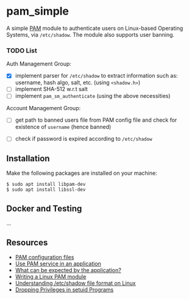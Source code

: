 # pam_simple

A simple [PAM](https://en.wikipedia.org/wiki/Linux_PAM) module to authenticate users on Linux-based Operating Systems,
via ``/etc/shadow``.
The module also supports user banning.

### TODO List

Auth Management Group:
- [x] implement parser for ``/etc/shadow`` to extract information such as: username, hash algo, salt, etc. (using ``<shadow.h>``)
- [ ] implement SHA-512 w.r.t salt
- [ ] implement ``pam_sm_authenticate`` (using the above necessities)

Account Management Group:
- [ ] get path to banned users file from PAM config file and check for existence of ``username`` (hence banned)
- [ ] check if password is expired according to ``/etc/shadow``


## Installation

Make the following packages are installed on your machine:
```
$ sudo apt install libpam-dev
$ sudo apt install libssl-dev
```


## Docker and Testing
...


## Resources
- [PAM configuration files](https://web.archive.org/web/20190420035810/https://fedetask.com/linx-pam-configuration-tutorial/)
- [Use PAM service in an application](https://web.archive.org/web/20190420073246/https://fedetask.com/writing-a-linux-pam-aware-application/)
- [What can be expected by the application?](https://web.archive.org/web/20190502211945/http://www.linux-pam.org/Linux-PAM-html/adg-interface-by-app-expected.html#adg-pam_get_item)
- [Writing a Linux PAM module](https://web.archive.org/web/20190523222819/https://fedetask.com/write-linux-pam-module/)
- [Understanding /etc/shadow file format on Linux](https://www.cyberciti.biz/faq/understanding-etcshadow-file/)
- [Dropping Privileges in setuid Programs](https://www.oreilly.com/library/view/secure-programming-cookbook/0596003943/ch01s03.html)
